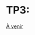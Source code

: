 # TP3:

[À venir](/cours/BRISE)

<!--

import CodeBlock from '@theme/CodeBlock';
import CommentCommitPush from '/comment-commit-push.mdx';

# TP3 : MessageBoard

## Consignes (15% de la note finale)
- Lisez toutes les instructions et la grille de correction avant de commencer
- Vous **DEVEZ** faire au moins les migrations et les commits demandés mais vous pouvez en faire plus sans problème, tant que vous les documentez correctement

## Objectif

Le but de ce TP est d'ajouter une gestion d'usagers à une application simple qui permet d'écrire des messages à propos de certains sujets (**Boards**).

Prenez d'abord une minute pour utiliser l'application dans son état actuel et vérifier que vous pouvez:
- Ajouter de nouveaux **sujets** et les voir
- Ajouter de nouveau **messages** à l'intérieur d'un **sujet** et les voir

Dans ce document, on utilise le mot **usager** pour référer à une personne qui utilise l'application.
On utilise le mot **utilisateur** pour référer à un **usager** qui est connecté avec un **ApplicationUser**.

En plus des **utilisateurs** normaux, vous devrez créer deux **rôles** pour gérer cette application:
- **Admin**
- **Moderator**

## Mettre en place Identity
- Ajoutez les packages pour **Identity**
- Ajoutez une classe **ApplicationUser** qui doit hériter de **IdentityUser** (Pour l'instant il est vide et ce n'est pas un problème)
- Modifiez votre DBContext, c'est important d'utiliser le **ApplicationUser** que vous venez de créer

![Image Reference](/tps/tp3/IdentityDBContextAppUser.png)

- Configurez **Identity** dans **Program.cs**

:::danger

C'est important de configurer Identity pour utiliser **ApplicationUser** et non pas IdentityUser. Si vous n'utilisez pas **ApplicationUser**, ce ne sera pas possible (ou du moins facile), d'associer vos données au **ApplicationUser**.

:::

- Pour vous simplifier la vie, c'est préférable d'utiliser l'option RequireConfirmedAccount = false. De cette façon, il n'y aura pas de vérification par courriel.

![Image Reference](/tps/tp3/RequireConfirmedAccount.png)

:::warning

Même si vous avez désactiver la confirmation de courriel, il faut tout de même modifier le fichier Register.cshtml.cs comme vue en laboratoire pour ne pas faire de référence à **IEmailSender**

:::

- Utilisez un DBInitializer pour ajouter les 2 rôles
- Utilisez un DBInitializer pour ajouter 3 **utilisateurs**: un **admin**, un **moderator** et un **utilisateur** normal (avec les roles **admin** et **moderator** quand nécessaire)

## Générez les pages Razor Identity
- Faites le scaffolding de **Identity** avec les pages **Razor**
- Ajoutez la vue partialle de connexion à la bar de navigation du _Layout (Aligné a droite)

:::info

Pour ce TP nous allons utiliser le comportement par défaut des pages générées qui utilise le email comme username

:::

## Créer les liens avec ApplicationUser

- Un **utilisateur** peut avoir un ou plusieurs **messages**
- Un **message** doit avoir un seul **utilisateur**
- Modifiez la création de **message** pour qu'elle ne soit faisable que par un **utilisateur** et l'associé à son **message** (Attention, vous aurez probablement à effacer les **messages** existants dans votre BD)
- Modifiez la création de **sujets** (Boards) pour que ce soit uniquement possible par un **moderator**. Il faut ajouter la vérification serveur et cacher l'option de créer un Board pour les utilisateurs qui n'ont pas le droit.
- Affichez le courriel de l'**utilisateur** qui a écrit un **message** dans chaque **message** à côté de la date (ce courriel deviendra cliquable)

## Ajout de tests unitaires
- Il existe déjà un projet de tests avec 2 tests
- Lisez les commentaires dans chacune des fonctions de tests et ajoutez le code nécessaire

:::caution

Il y aura éventuellement un peu plus de travail à faire dans les tests pour supporter l'ajout de la vérification des **utilisateurs** bannis. (Pas besoin d'ajouter des tests en plus, simplement de vérifier que les 2 tests sont toujours fonctionnels)

:::

## Ajoutez le hard delete
- Les **admins** et l'**auteur** d'un **message** (l'**utilisateur** associé au **message**) peuvent effacer un message complètement. Voici à quoi devrait ressembler la vue d'un message par son **auteur**:

![Image Reference](/tps/tp3/propreMessage.png)

- Et voici la vue d'un **admin** (On va ajouter l'option Cacher très bientôt)

![Image Reference](/tps/tp3/messageNormalAdmin.png)

- Il faut donc afficher le message différement pour un **usager**, l'**auteur** ou les **admins**.
- Il ne faut pas oublier permettre **uniquement** aux **admins** et à l'**auteur** de faire cette action sur le serveur.

## Ajoutez l'option de cacher un message (soft delete)
- Les **moderators** et les **admins** peuvent cacher un **message** qui doit s'afficher comme ceci pour les **usagers** lorsqu'il est caché:

![Image Reference](/tps/tp3/messageCache.png)

- Et comme ceci pour les **moderators** qui peuvent cliquer sur Montrer pour l'afficher normalement à nouveau. Pour les **admins** il faut afficher le bouton **Effacer** en plus. (Remarques que les **moderators** et **admins** peuvent voir le message original)

![Image Reference](/tps/tp3/messageCacheModerateur.png)

![Image Reference](/tps/tp3/messageCacheAdmin.png)

- Il faut donc afficher les **message** différements pour les **moderators** également.
- Il ne faut pas oublier de permettre **uniquement** aux **admins** et **moderators** de faire cette action sur le serveur.


## Ajoutez une vue qui permet de voir les utilisateurs

![Image Reference](/tps/tp3/vueUtilisateursAdmin.png)

- Cette vue ne doit être accessible que par les **admins**
- Ajoutez un lien dans la page de navigation
- Cette vue doit afficher chaque **utilisateur** avec l'information suivante:
    - Email
    - S'il est **banni**
    - S'il est **admin**
    - S'il est **moderator**
    - Les administrateurs doivent avoir la possibilité de changer les **rôles** des **utilisateurs** (vérification serveur)
    - Il faut également pouvoir bannir un **utilisateur** à partir de ce menu et pour cette fois une action normale suffit (pas besoin d'utiliser AJAX)

## Limitez les actions des **utilisateurs bannis**
Comme l'application est assez simple et qu'il y a assez peu d'actions, on peut simplement vérifier si un utilisateur est banni avant de lui permettre de faire une action
- Ajoutez une vérification dans chaque action qui nécessite d'être authentifié
- Retournez une vue **Unauthorized** si l'**utilisateur** est banni

## AJAX - Ajoutez une vue qui affiche les détails d'un utilisateur
- Cette vue est accessible par un **usager** en cliquant sur le courriel du user qui a rédigé un message:

![Image Reference](/tps/tp3/lienVueDetails.png)

- Elle s'affiche ainsi pour les **usagers** :

![Image Reference](/tps/tp3/vueDetailsUtilisateur.png)

- Et ainsi pour les **moderators** et **admins** :

![Image Reference](/tps/tp3/vueDetailsUtilisateurAdmin.png)

- Cette vue doit être une fenêtre modal
- Vous **devez** utiliser un appel **AJAX** pour obtenir le contenu de cette **vue partielle**
- Vous **devez** également permettre de bannir un **utilisateur** pour les **moderators** et **admins** et le ban doit également se faire avec un appel **AJAX**


## Les règles de sécurité:
### L'ensemble des actions qui peuvent être effectués par les utilisateurs selon leur rôle

- Sans être connecté, un usager peut voir les messages et voir les détails de l'**utilisateur** qui a publié un **message**.
- Un usager connecté est considéré un **utilisateur**
- Un **utilisateur** peut envoyer des messages et effacer ses propres **messages** (de façon permanente).
- Un **moderator** peut créer une nouveau **board**.
- Un **moderator** peut **cacher** un **message** (soft delete) ou le réafficher.
    Lorsqu'un **message** est **caché**, il n'est plus visible sauf par des **utilisateurs** avec un rôle **admin** ou **moderator** qui peuvent également le réafficher. [Pas de confirmation]
- **Moderator** peut bannir un usager, sauf si l'utilisateur a un rôle **admin** ou **moderator**.
- Un **admin** peut tout faire ce que **moderator** peut faire, incluant **cacher** un **message**, mais aussi l'**effacer** de façon permanente comme si c'était l'**utilisateur** qui avait écrit le **message**.
- Un **admin** peut **bannir** un utilisateur et ce peu importe le **role** de l'**utilisateur**.
- Un **admin** peut voir la liste des **utilisateurs**.
- Un **admin** peut donner les droits **moderator** et **admin** ou les retirer aux utilisateurs.
- Protection contre les erreurs. Un **utilisateur** ne peut pas se bannir lui même et il ne peut pas se retirer les droits **admin**! (pour faire simple, on peut dire qu'un **utilisateur** ne peut pas modifier ses propres **roles**)
- Un **utilisateur** **banni** ne peut faire aucune action qu'un **utilisateur** peut faire normalement (Il n'y a que les fonctions qui sont accessibles sans connection qui restent accessible)
- Il n'est pas interdit qu'un utilisateur soit à la fois un **moderator** et un **admin**, même si ce n'est pas très utile d'être **moderator** lorsque l'on est **admin**.


## Grille de correction

| Tâche | Nb Points |
| :--- | :----: |
| Mettre en place Identity et générez les pages Razor Identity | 1 |
| Créer le lien entre ApplicationUser et Message et faire un Seed | 1 |
| Permettre uniquement aux modérateurs et admins de créer des sujets| 1 |
| Permettre uniquement aux utilisateurs d'écrire des messages et les associer | 1 |
| Tests unitaires | 2 |
| Ajoutez le hard delete de messages | 1 |
| Ajoutez l'option de cacher un message | 3 |
| Ajoutez une vue qui permet de voir les utilisateurs, de changer leurs rôles et de les bannir | 3 |
| Ajoutez une vue qui affiche les détails d'un utilisateur et permet de le bannir | 3 |
| Limitez les actions des utilisateurs bannis | 1 |
| **Total** | ** /17 ** |
**CORRIGER LE TOTAL**

Notes: les règles de sécurité ne sont pas évalués séparément, mais avec la section avec laquelle elles sont reliées.
-->
